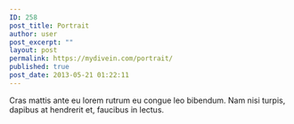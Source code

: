 ```yaml
---
ID: 258
post_title: Portrait
author: user
post_excerpt: ""
layout: post
permalink: https://mydivein.com/portrait/
published: true
post_date: 2013-05-21 01:22:11
---
```

Cras mattis ante eu lorem rutrum eu congue leo bibendum. Nam nisi turpis, dapibus at hendrerit et, faucibus in lectus.